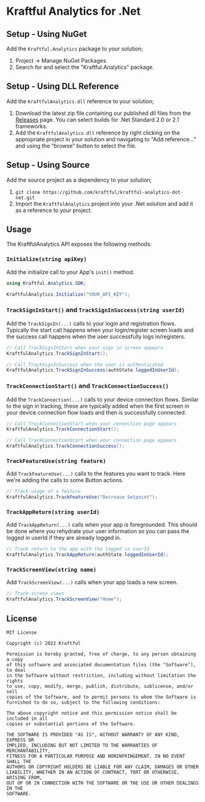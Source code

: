 # Kraftful Analytics for .Net

## Setup - Using NuGet

Add the `Kraftful.Analytics` package to your solution;

1. Project -> Manage NuGet Packages.
2. Search for and select the "Kraftful.Analytics" package.

## Setup - Using DLL Reference

Add the `KraftfulAnalytics.dll` reference to your solution;

1. Download the latest zip file containing our published dll files from the [Releases](https://github.com/kraftful/kraftful-analytics-dot-net/releases) page. You can select builds for .Net Standard 2.0 or 2.1 frameworks.
2. Add the `KraftfulAnalytics.dll` reference by right clicking on the appropriate project in your solution and navigating to "Add reference..." and using the "browse" button to select the file.

## Setup - Using Source

Add the source project as a dependency to your solution;

1. `git clone https://github.com/kraftful/kraftful-analytics-dot-net.git`
2. Import the `KraftfulAnalytics` project into your .Net solution and add it as a reference to your project.

## Usage

The KraftfulAnalytics API exposes the following methods:

### `Initialize(string apiKey)`

Add the initialize call to your App's `init()` method.

```csharp
using Kraftful.Analytics.SDK;

KraftfulAnalytics.Initialize("YOUR_API_KEY");
```

### `TrackSignInStart()` and `TrackSignInSuccess(string userId)`

Add the `TrackSignIn(...)` calls to your login and registration flows. Typically the start call happens when your login/register screen loads and the success call happens when the user successfully logs in/registers.

```csharp
// Call TrackSignInStart when your sign in screen appears
KraftfulAnalytics.TrackSignInStart();
```

```csharp
// Call TrackSignInSuccess when the user is authenticated
KraftfulAnalytics.TrackSignInSuccess(authState.loggedInUserId);
```

### `TrackConnectionStart()` and `TrackConnectionSuccess()`

Add the `TrackConnection(...)` calls to your device connection flows. Similar to the sign in tracking, these are typically added when the first screen in your device connection flow loads and then is successfully connected.

```csharp
// Call TrackConnectionStart when your connection page appears
KraftfulAnalytics.TrackConnectionStart();
```

```csharp
// Call TrackConnectionStart when your connection page appears
KraftfulAnalytics.TrackConnectionSuccess();
```

### `TrackFeatureUse(string feature)`

Add `TrackFeatureUse(...)` calls to the features you want to track. Here we're adding the calls to some Button actions.

```csharp
// Track usage of a feature
KraftfulAnalytics.TrackFeatureUse("Decrease Setpoint");
```

### `TrackAppReturn(string userId)`

Add `TrackAppReturn(...)` calls when your app is foregrounded. This should be done where you rehydrate your user information so you can pass the logged in userId if they are already logged in.

```csharp
// Track return to the app with the logged in userId
KraftfulAnalytics.TrackAppReturn(authState.loggedInUserId);
```

### `TrackScreenView(string name)`

Add `TrackScreenView(...)` calls when your app loads a new screen.

```csharp
// Track screen views
KraftfulAnalytics.TrackScreenView("Home");
```

## License

```
MIT License

Copyright (c) 2022 Kraftful

Permission is hereby granted, free of charge, to any person obtaining a copy
of this software and associated documentation files (the "Software"), to deal
in the Software without restriction, including without limitation the rights
to use, copy, modify, merge, publish, distribute, sublicense, and/or sell
copies of the Software, and to permit persons to whom the Software is
furnished to do so, subject to the following conditions:

The above copyright notice and this permission notice shall be included in all
copies or substantial portions of the Software.

THE SOFTWARE IS PROVIDED "AS IS", WITHOUT WARRANTY OF ANY KIND, EXPRESS OR
IMPLIED, INCLUDING BUT NOT LIMITED TO THE WARRANTIES OF MERCHANTABILITY,
FITNESS FOR A PARTICULAR PURPOSE AND NONINFRINGEMENT. IN NO EVENT SHALL THE
AUTHORS OR COPYRIGHT HOLDERS BE LIABLE FOR ANY CLAIM, DAMAGES OR OTHER
LIABILITY, WHETHER IN AN ACTION OF CONTRACT, TORT OR OTHERWISE, ARISING FROM,
OUT OF OR IN CONNECTION WITH THE SOFTWARE OR THE USE OR OTHER DEALINGS IN THE
SOFTWARE.
```
